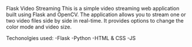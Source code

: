 Flask Video Streaming
This is a simple video streaming web application built using Flask and OpenCV. The application allows you to stream one or two video files side by side in real-time. It provides options to change the color mode and video size.

Techonolgies used:
-Flask
-Python
-HTML & CSS
-JS

